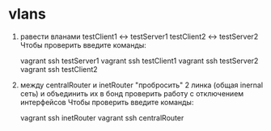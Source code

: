 # vlans

1. равести вланами
testClient1 <-> testServer1
testClient2 <-> testServer2
Чтобы проверить введите команды:

      vagrant ssh testServer1
      vagrant ssh testClient1
      vagrant ssh testServer2
      vagrant ssh testClient2


2. между centralRouter и inetRouter
"пробросить" 2 линка (общая inernal сеть) и объединить их в бонд
проверить работу c отключением интерфейсов
Чтобы проверить введите команды:

      vagrant ssh inetRouter
      vagrant ssh centralRouter
